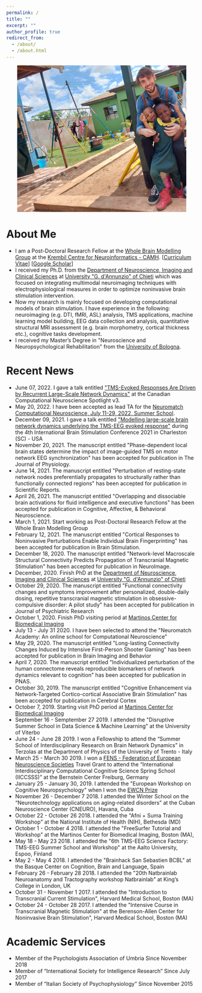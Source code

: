 ```yaml
---
permalink: /
title: ""
excerpt: ""
author_profile: true
redirect_from:
  - /about/
  - /about.html
---
```


<p align="center">
  <img src="https://github.com/Davi1990/Davi1990.github.io/blob/master/images/Tanzania.jpg?raw=true" alt="Photo" style="width: 450px;"/>
</p>

# About Me
* I am a Post-Doctoral Research Fellow at the [Whole Brain Modelling Group](https://www.grifflab.com/) at the [Krembil Centre for Neuroinformatics - CAMH](https://www.camh.ca/en/science-and-research/institutes-and-centres/krembil-centre-for-neuroinformatics). [[Curriculum Vitae](https://davi1990.github.io/files/CV_Davide_Momi-merged.pdf)] [[Google Scholar](https://scholar.google.com/citations?user=I-BACCgAAAAJ&hl=en)]
* I received my Ph.D. from the [Department of Neuroscience, Imaging and Clinical Sciences](https://en.unich.it/ugov/organizationunit/17147) at [University "G. d'Annunzio" of Chieti](http://www.bbs.unich.it/) which was focused on integrating multimodal neuroimaging techniques with electrophysiological measures in order to optimize noninvasive brain stimulation intervention.
* Now my research is mainly focused on developing computational models of brain stimulation. I have experience in the following: neuroimaging (e.g. DTI, fMRI, ASL) analysis, TMS applications, machine learning model building, EEG data collection and analysis, quantitative structural MRI assessment (e.g. brain morphometry, cortical thickness etc.), cognitive tasks development.
* I received my Master’s Degree in "Neuroscience and Neuropsychological Rehabilitation" from the [University of Bologna](https://www.unibo.it/en/teaching/degree-programmes/programme/2014/0989).

# Recent News
* June 07, 2022. I gave a talk entitled ["TMS-Evoked Responses Are Driven by Recurrent Large-Scale Network Dynamics"](https://www.crowdcast.io/e/ccnsv3/28) at the Canadian Computational Neuroscience Spotlight v3.
* May 20, 2022. I have been accepted as lead TA for the [Neuromatch Computational Neuroscience, July 11-29, 2022, Summer School](https://academy.neuromatch.io/). 
* December 09, 2021. I gave a talk entitled ["Modelling large-scale brain network dynamics underlying the TMS-EEG evoked response"](https://davi1990.github.io/files/2021-12-09-_BSC.pdf) during the 4th International Brain Stimulation Conference 2021 in Charleston (SC) - USA
* November 20, 2021. The manuscript entitled "Phase-dependent local brain states determine the impact of image-guided TMS on motor network EEG synchronization" has been accepted for publication in The Journal of Physiology.
* June 14, 2021. The manuscript entitled "Perturbation of resting-state network nodes preferentially propagates to structurally rather than functionally connected regions" has been accepted for publication in Scientific Reports.
* April 26, 2021. The manuscript entitled "Overlapping and dissociable brain activations for fluid intelligence and executive functions" has been accepted for publication in Cognitive, Affective, & Behavioral Neuroscience.
* March 1, 2021. Start working as Post-Doctoral Research Fellow at the Whole Brain Modelling Group  
* February 12, 2021. The manuscript entitled "Cortical Responses to Noninvasive Perturbations Enable Individual Brain Fingerprinting" has been accepted for publication in Brain Stimulation.
* December 18, 2020. The manuscript entitled "Network-level Macroscale Structural Connectivity Predicts Propagation of Transcranial Magnetic Stimulation" has been accepted for publication in NeuroImage.
* December, 2020. Finish PhD at the [Department of Neuroscience, Imaging and Clinical Sciences](https://www.dni.unich.it/dottorato/business-and-behavioural-sciences) at [University "G. d'Annunzio" of Chieti](http://www.bbs.unich.it/)
* October 29, 2020. The manuscript entitled "Functional connectivity changes and symptoms improvement after personalized, double-daily dosing, repetitive transcranial magnetic stimulation in obsessive-compulsive disorder: A pilot study" has been accepted for publication in Journal of Psychiatric Research
* October 1, 2020. Finish PhD visiting period at [Martinos Center for Biomedical Imaging](https://www.martinos.org/)
* July 13 - July 31 2020. I have been selected to attend the "Neuromatch Academy: An online school for Computational Neuroscience"
* May 29, 2020. The manuscript entitled "Long-lasting Connectivity Changes Induced by Intensive First-Person Shooter Gaming" has been accepted for publication in Brain Imaging and Behavior
* April 7, 2020. The manuscript entitled "Individualized perturbation of the human connectome reveals reproducible biomarkers of network dynamics relevant to cognition" has been accepted for publication in PNAS.
* October 30, 2019.  The manuscript entitled "Cognitive Enhancement via Network-Targeted Cortico-cortical Associative Brain Stimulation" has been accepted for publication in Cerebral Cortex
* October 7, 2019. Starting visit PhD period at [Martinos Center for Biomedical Imaging](https://www.martinos.org/)
*  September 16 - Semptember 27 2019. I attended the "Disruptive Summer School in Data Science & Machine Learning" at the University of Viterbo
* June 24 - June 28 2019. I won a Fellowship to attend the “Summer School of Interdisciplinary Research on Brain Network Dynamics” in Terzolas at the Department of Physics of the University of Trento - Italy
* March 25 - March 30 2019. I won a [FENS - Federation of European Neuroscience Societies](https://www.fens.org/) Travel Grant to attend the “International Interdisciplinary Computational Cognitive Science Spring School (IICCSSS)” at the Bernstein Center Freiburg, Germany
* January 25 - January 30, 2019. I attended the "European Workshop on Cognitive Neuropsychology" when I won the [EWCN Prize](https://sites.google.com/view/ewcn/ewcn-prize/ewcn-prize-2019)
* November 26 - December 7 2018. I attended the Winter School on the “Neurotechnology applications on aging-related disorders” at the Cuban Neuroscience Center (CNEURO), Havana, Cuba
* October 22 - October 26 2018. I attended the "Afni + Suma Training Workshop" at the National Institute of Health (NIH), Bethesda (MD)
* October 1 - October 4 2018. I attended the "FreeSurfer Tutorial and Workshop" at the Martinos Center for Biomedical Imaging, Boston (MA),
* May 18 - May 23 2018. I attended the "6th TMS-EEG Science Factory: TMS-EEG Summer School and Workshop" at the Aalto University, Espoo, Finland
* May 2 - May 4 2018. I attended the "Brainhack San Sebastien BCBL" at the Basque Center on Cognition, Brain and Language, Spain
* February 26 - February 28 2018. I attended the "20th Natbrainlab Neuroanatomy and Tractography workshop Natbrainlab" at King’s College in London, UK
* October 31 - November 1 2017. I attended the "Introduction to Transcranial Current Stimulation", Harvard Medical School, Boston (MA)
* October 24 - October 28 2017. I attended the "Intensive Course in Transcranial Magnetic Stimulation" at the Berenson-Allen Center for Noninvasive Brain Stimulation", Harvard Medical School, Boston (MA)

# Academic Services
* Member of the Psychologists Association of Umbria Since November 2018
* Member of “International Society for Intelligence Research” Since July 2017
* Member of “Italian Society of Psychophysiology” Since November 2015
